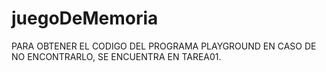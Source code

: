 # juegoDeMemoria
PARA OBTENER EL CODIGO DEL PROGRAMA PLAYGROUND EN CASO DE NO ENCONTRARLO, SE ENCUENTRA EN TAREA01.
